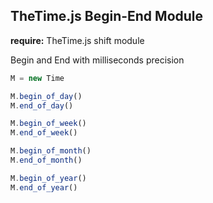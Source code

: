 ## TheTime.js Begin-End Module

**require:** TheTime.js shift module

Begin and End with milliseconds precision

```javascript
M = new Time

M.begin_of_day()
M.end_of_day()

M.begin_of_week()
M.end_of_week()

M.begin_of_month()
M.end_of_month()

M.begin_of_year()
M.end_of_year()
```